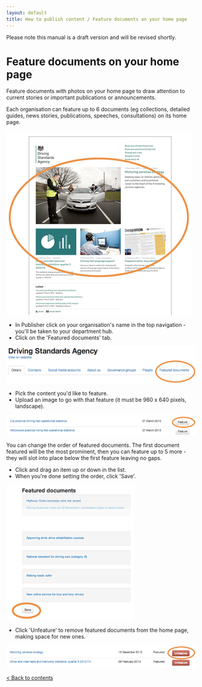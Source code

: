 ```yaml
---
layout: default
title: How to publish content / Feature documents on your home page
---
```


Please note this manual is a draft version and will be revised shortly.

# Feature documents on your home page

Feature documents with photos on your home page to draw attention to current stories or important publications or announcements. 

Each organisation can feature up to 6 documents (eg collections, detailed guides, news stories, publications, speeches, consultations) on its home page. 

![Homepage 1](homepage-1.png)

* In Publisher click on your organisation's name in the top navigation - you'll be taken to your department hub. 
* Click on the 'Featured documents' tab.

![Homepage 3](homepage-3.png)

* Pick the content you'd like to feature.
* Upload an image to go with that feature (it must be 960 x 640 pixels, landscape).

![Homepage 4](homepage-4.png)

You can change the order of featured documents. The first document featured will be the most prominent, then you can feature up to 5 more - they will slot into place below the first feature leaving no gaps.

* Click and drag an item up or down in the list.
* When you're done setting the order, click 'Save'.

![Homepage 5](homepage-5.png)

* Click 'Unfeature' to remove featured documents from the home page, making space for new ones.

![Homepage 6](homepage-6.png)

[< Back to contents](http://alphagov.github.io/inside-government-admin-guide/)



	
